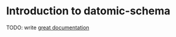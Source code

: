 # Introduction to datomic-schema

TODO: write [great documentation](http://jacobian.org/writing/what-to-write/)
